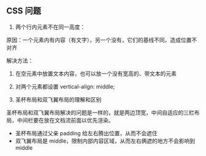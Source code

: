 ## CSS 问题

1. 两个行内元素不在同一高度：

原因：一个元素内有内容（有文字），另一个没有，它们的基线不同，造成位置不对齐

解决方法：

1. 在空元素中放置文本内容，也可以放一个没有宽高的、带文本的元素
2. 对两个元素都设置 vertical-align: middle;

3. 圣杯布局和双飞翼布局的理解和区别

圣杯布局和双飞翼布局解决的问题是一样的，就是两边顶宽，中间自适应的三栏布局，中间栏要在放在文档流前面以优先渲染。

- 圣杯布局通过父亲 padding 给左右腾出位置，从而不会遮住
- 双飞翼布局是 middle，限制内部内容区域，从而左右俩遮的地方不会影响到 middle
